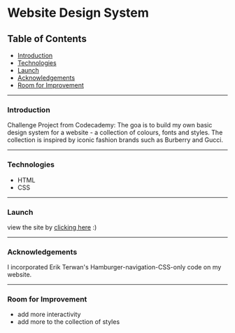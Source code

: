 # Website Design System

## Table of Contents
* [Introduction](https://github.com/maddc0de/website-design-system#Introduction)
* [Technologies](https://github.com/maddc0de/website-design-system#Technologies)
* [Launch](https://github.com/maddc0de/website-design-system#Launch)
* [Acknowledgements](https://github.com/maddc0de/website-design-system#Acknowledgements)
* [Room for Improvement](https://github.com/maddc0de/website-design-system#Room-for-improvement)

---

### Introduction
Challenge Project from Codecademy: The goa is to build my own basic design system for a website - a collection of colours, fonts and styles.
The collection is inspired by iconic fashion brands such as Burberry and Gucci.

---

### Technologies
- HTML
- CSS

---

### Launch
view the site by [clicking here](https://maddc0de.github.io/website-design-system/) :)

---

### Acknowledgements
I incorporated Erik Terwan's Hamburger-navigation-CSS-only code on my website.

---

### Room for Improvement
- add more interactivity
- add more to the collection of styles
